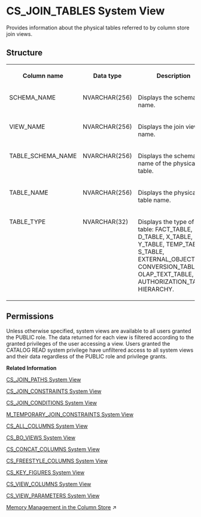 <!-- loio20a0cc3a75191014bebfe4903e3844c2 -->

# CS\_JOIN\_TABLES System View

Provides information about the physical tables referred to by column store join views.



<a name="loio20a0cc3a75191014bebfe4903e3844c2___c_s__j_o_i_n__t_a_b_l_e_s_1struct_CS_JOIN_TABLES"/>

## Structure


<table>
<tr>
<th valign="top">

Column name

</th>
<th valign="top">

Data type

</th>
<th valign="top">

Description

</th>
</tr>
<tr>
<td valign="top">

SCHEMA\_NAME

</td>
<td valign="top">

NVARCHAR\(256\)

</td>
<td valign="top">

Displays the schema name.

</td>
</tr>
<tr>
<td valign="top">

VIEW\_NAME

</td>
<td valign="top">

NVARCHAR\(256\)

</td>
<td valign="top">

Displays the join view name.

</td>
</tr>
<tr>
<td valign="top">

TABLE\_SCHEMA\_NAME

</td>
<td valign="top">

NVARCHAR\(256\)

</td>
<td valign="top">

Displays the schema name of the physical table.

</td>
</tr>
<tr>
<td valign="top">

TABLE\_NAME

</td>
<td valign="top">

NVARCHAR\(256\)

</td>
<td valign="top">

Displays the physical table name.

</td>
</tr>
<tr>
<td valign="top">

TABLE\_TYPE

</td>
<td valign="top">

NVARCHAR\(32\)

</td>
<td valign="top">

Displays the type of table: FACT\_TABLE, D\_TABLE, X\_TABLE, Y\_TABLE, TEMP\_TABLE, S\_TABLE, EXTERNAL\_OBJECT, CONVERSION\_TABLE, OLAP\_TEXT\_TABLE, or AUTHORIZATION\_TABLE, HIERARCHY.

</td>
</tr>
</table>



<a name="loio20a0cc3a75191014bebfe4903e3844c2__section_a4l_kcq_bzb"/>

## Permissions

Unless otherwise specified, system views are available to all users granted the PUBLIC role. The data returned for each view is filtered according to the granted privileges of the user accessing a view. Users granted the CATALOG READ system privilege have unfiltered access to all system views and their data regardless of the PUBLIC role and privilege grants.

**Related Information**  


[CS\_JOIN\_PATHS System View](cs-join-paths-system-view-20a09ec.md "Provides join paths for column store join views.")

[CS\_JOIN\_CONSTRAINTS System View](cs-join-constraints-system-view-20a06e5.md "Provides join constraints for column store join views.")

[CS\_JOIN\_CONDITIONS System View](cs-join-conditions-system-view-20a034d.md "Provides join conditions for column store join views.")

[M\_TEMPORARY\_JOIN\_CONSTRAINTS System View](../022-Monitoring-Views/m-temporary-join-constraints-system-view-d21b187.md "Provides information about temporary join constraints.")

[CS\_ALL\_COLUMNS System View](cs-all-columns-system-view-813f1ae.md "Provides information from all columns of column tables, including internal ones.")

[CS\_BO\_VIEWS System View](cs-bo-views-system-view-209fd90.md "Provides information about business object views for column store join views.")

[CS\_CONCAT\_COLUMNS System View](cs-concat-columns-system-view-02fb9ca.md "Provides information on concat columns in the database.")

[CS\_FREESTYLE\_COLUMNS System View](cs-freestyle-columns-system-view-20a0065.md "Provides freestyle search columns for column store join views.")

[CS\_KEY\_FIGURES System View](cs-key-figures-system-view-20a0f88.md "Provides information about the key figures defined for column store join views.")

[CS\_VIEW\_COLUMNS System View](cs-view-columns-system-view-20a1288.md "Provides information about the columns defined for column store join views.")

[CS\_VIEW\_PARAMETERS System View](cs-view-parameters-system-view-3abb271.md "Provides a list of parameters of the objects in the SAP HANA database. Only calculation views are considered. The parameters of a view are parsed from the definition of the underlying scenario.")

[Memory Management in the Column Store](https://help.sap.com/viewer/f9c5015e72e04fffa14d7d4f7267d897/2024_1_QRC/en-US/bd6e6be8bb5710149e34e14608e07b76.html "The column store is the part of the SAP HANA database that manages data organized in columns in memory. Tables created as column tables are stored here.") :arrow_upper_right:


